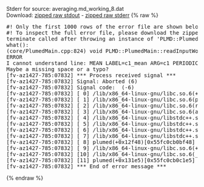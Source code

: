 Stderr for source:  averaging.md_working_8.dat   
Download: [zipped raw stdout](averaging.md_working_8.dat.plumed.stdout.txt.zip) - [zipped raw stderr](averaging.md_working_8.dat.plumed.stderr.txt.zip) 
{% raw %}
<pre>
#! Only the first 1000 rows of the error file are shown below
#! To inspect the full error file, please download the zipped raw stderr file above
terminate called after throwing an instance of 'PLMD::Plumed::ExceptionError'
what():
(core/PlumedMain.cpp:824) void PLMD::PlumedMain::readInputWords(const std::vector<std::__cxx11::basic_string<char> >&)
ERROR
I cannot understand line: MEAN LABEL=c1_mean ARG=c1 PERIODIC=NO
Maybe a missing space or a typo?
[fv-az1427-785:07832] *** Process received signal ***
[fv-az1427-785:07832] Signal: Aborted (6)
[fv-az1427-785:07832] Signal code:  (-6)
[fv-az1427-785:07832] [ 0] /lib/x86_64-linux-gnu/libc.so.6(+0x42520)[0x7f98ba442520]
[fv-az1427-785:07832] [ 1] /lib/x86_64-linux-gnu/libc.so.6(pthread_kill+0x12c)[0x7f98ba4969fc]
[fv-az1427-785:07832] [ 2] /lib/x86_64-linux-gnu/libc.so.6(raise+0x16)[0x7f98ba442476]
[fv-az1427-785:07832] [ 3] /lib/x86_64-linux-gnu/libc.so.6(abort+0xd3)[0x7f98ba4287f3]
[fv-az1427-785:07832] [ 4] /lib/x86_64-linux-gnu/libstdc++.so.6(+0xa2b9e)[0x7f98ba8a2b9e]
[fv-az1427-785:07832] [ 5] /lib/x86_64-linux-gnu/libstdc++.so.6(+0xae20c)[0x7f98ba8ae20c]
[fv-az1427-785:07832] [ 6] /lib/x86_64-linux-gnu/libstdc++.so.6(+0xae277)[0x7f98ba8ae277]
[fv-az1427-785:07832] [ 7] /lib/x86_64-linux-gnu/libstdc++.so.6(__cxa_rethrow+0x4b)[0x7f98ba8ae52b]
[fv-az1427-785:07832] [ 8] plumed(+0x12f48)[0x55fc0cb0bf48]
[fv-az1427-785:07832] [ 9] /lib/x86_64-linux-gnu/libc.so.6(+0x29d90)[0x7f98ba429d90]
[fv-az1427-785:07832] [10] /lib/x86_64-linux-gnu/libc.so.6(__libc_start_main+0x80)[0x7f98ba429e40]
[fv-az1427-785:07832] [11] plumed(+0x131e5)[0x55fc0cb0c1e5]
[fv-az1427-785:07832] *** End of error message ***
</pre>
{% endraw %}
